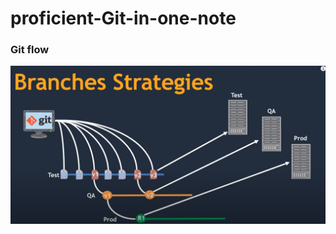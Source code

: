 # proficient-Git-in-one-note


### Git flow
![branch](https://github.com/DevOps-Success/proficient-Git-in-one-note/blob/main/images/git-branch.PNG)
